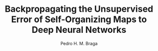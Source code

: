 ---
paperId: 69
author: Pedro H. M. Braga
publicationauthor: Braga, P. H. M.
title: Backpropagating the Unsupervised Error of Self-Organizing Maps to Deep Neural Networks
pdf: Poster_Braga_Pedro.pdf
poster: --
alt: --
type: Poster
topic: Machine Learning
link: https://doi.org/10.52591/lxai2019120818
conference: neurips
year: 2019
tags: neurips-2019
location: Vancouver, Canada
---